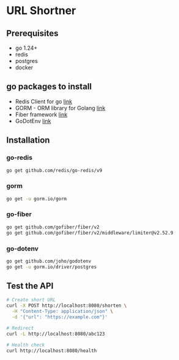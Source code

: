 # URL Shortner

## Prerequisites
- go 1.24+
- redis
- postgres
- docker

## go packages to install
- Redis Client for go [link](https://github.com/redis/go-redis)
- GORM - ORM library for Golang [link](https://gorm.io/)
- Fiber framework [link](https://gofiber.io/)
- GoDotEnv [link](https://pkg.go.dev/github.com/joho/godotenv)

## Installation

### go-redis

```bash
go get github.com/redis/go-redis/v9
```

### gorm
```bash
go get -u gorm.io/gorm
```

### go-fiber
```bash
go get github.com/gofiber/fiber/v2
go get github.com/gofiber/fiber/v2/middleware/limiter@v2.52.9
```

### go-dotenv 
```bash
go get github.com/joho/godotenv
go get -u gorm.io/driver/postgres
```

## Test the API
```bash
# Create short URL
curl -X POST http://localhost:8080/shorten \
  -H "Content-Type: application/json" \
  -d '{"url": "https://example.com"}'

# Redirect
curl -L http://localhost:8080/abc123

# Health check
curl http://localhost:8080/health
```